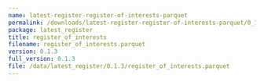 ```yaml
---
name: latest-register-register-of-interests-parquet
permalink: /downloads/latest-register-register-of-interests-parquet/0_1_3
package: latest_register
title: register_of_interests
filename: register_of_interests.parquet
version: 0.1.3
full_version: 0.1.3
file: /data/latest_register/0.1.3/register_of_interests.parquet
---
```

